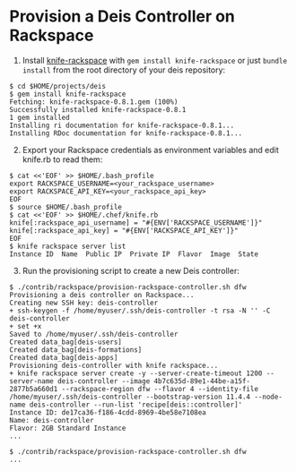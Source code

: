 Provision a Deis Controller on Rackspace
========================================

1. Install [knife-rackspace][kniferack] with `gem install knife-rackspace` or
just `bundle install` from the root directory of your deis repository:
```console
$ cd $HOME/projects/deis
$ gem install knife-rackspace
Fetching: knife-rackspace-0.8.1.gem (100%)
Successfully installed knife-rackspace-0.8.1
1 gem installed
Installing ri documentation for knife-rackspace-0.8.1...
Installing RDoc documentation for knife-rackspace-0.8.1...
```

2. Export your Rackspace credentials as environment variables and edit knife.rb
to read them:
```console
$ cat <<'EOF' >> $HOME/.bash_profile
export RACKSPACE_USERNAME=<your_rackspace_username>
export RACKSPACE_API_KEY=<your_rackspace_api_key>
EOF
$ source $HOME/.bash_profile
$ cat <<'EOF' >> $HOME/.chef/knife.rb
knife[:rackspace_api_username] = "#{ENV['RACKSPACE_USERNAME']}"
knife[:rackspace_api_key] = "#{ENV['RACKSPACE_API_KEY']}"
EOF
$ knife rackspace server list
Instance ID  Name  Public IP  Private IP  Flavor  Image  State
```

3. Run the provisioning script to create a new Deis controller:
```console
$ ./contrib/rackspace/provision-rackspace-controller.sh dfw
Provisioning a deis controller on Rackspace...
Creating new SSH key: deis-controller
+ ssh-keygen -f /home/myuser/.ssh/deis-controller -t rsa -N '' -C deis-controller
+ set +x
Saved to /home/myuser/.ssh/deis-controller
Created data_bag[deis-users]
Created data_bag[deis-formations]
Created data_bag[deis-apps]
Provisioning deis-controller with knife rackspace...
+ knife rackspace server create -y --server-create-timeout 1200 --server-name deis-controller --image 4b7c635d-89e1-44be-a15f-2877b5a660d1 --rackspace-region dfw --flavor 4 --identity-file /home/myuser/.ssh/deis-controller --bootstrap-version 11.4.4 --node-name deis-controller --run-list 'recipe[deis::controller]'
Instance ID: de17ca36-f186-4cdd-8969-4be58e7108ea
Name: deis-controller
Flavor: 2GB Standard Instance
...

$ ./contrib/rackspace/provision-rackspace-controller.sh dfw
...

```


[kniferack]: http://docs.opscode.com/plugin_knife_rackspace.html
